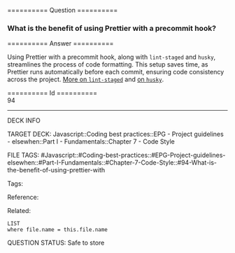 ========== Question ==========  

### What is the benefit of using Prettier with a precommit hook?  

========== Answer ==========  

Using Prettier with a precommit hook, along with `lint-staged` and `husky`, streamlines the process of code formatting. This setup saves time, as Prettier runs automatically before each commit, ensuring code consistency across the project. [More on `lint-staged`](https://github.com/okonet/lint-staged#configuration) and [on `husky`](https://github.com/typicode/husky).

========== Id ==========  
94

---

DECK INFO

TARGET DECK: Javascript::Coding best practices::EPG - Project guidelines - elsewhen::Part I - Fundamentals::Chapter 7 - Code Style

FILE TAGS: #Javascript::#Coding-best-practices::#EPG-Project-guidelines-elsewhen::#Part-I-Fundamentals::#Chapter-7-Code-Style::#94-What-is-the-benefit-of-using-prettier-with

Tags:

Reference:

Related:

```dataview
LIST
where file.name = this.file.name
```

QUESTION STATUS: Safe to store
